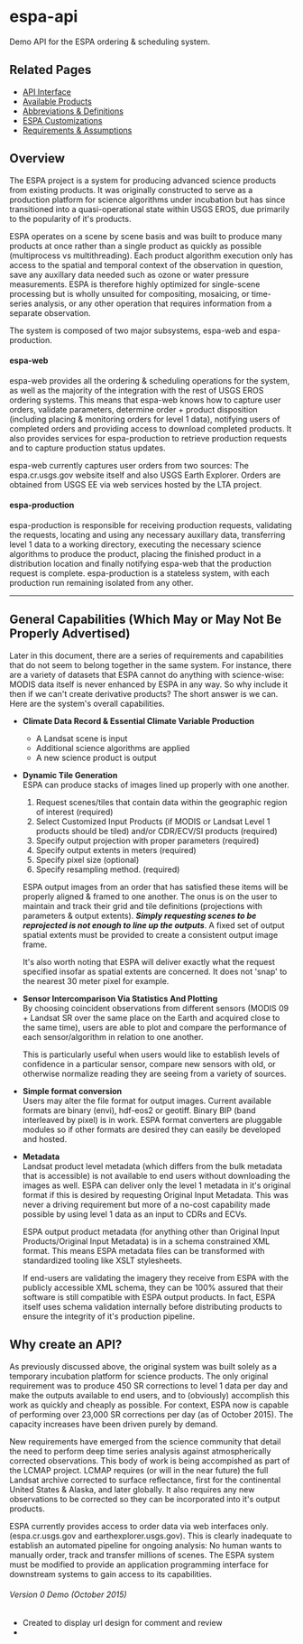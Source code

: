 # espa-api
Demo API for the ESPA ordering & scheduling system.  

## Related Pages
* [API Interface](API-INTERFACE.md)
* [Available Products](AVAILABLE_PRODUCTS.md)
* [Abbreviations & Definitions](TERMS.md)
* [ESPA Customizations](CUSTOMIZATION.md)
* [Requirements & Assumptions](API-REQUIREMENTS.md)


## Overview
The ESPA project is a system for producing advanced science products from existing products. It was originally constructed to serve as a production platform for science algorithms under incubation but has since transitioned into a quasi-operational state within USGS EROS, due primarily to the popularity of it's products.

ESPA operates on a scene by scene basis and was built to produce many products at once rather than a single product as quickly as possible (multiprocess vs multithreading).  Each product algorithm execution only has access to the spatial and temporal context of the observation in question, save any auxillary data needed such as ozone or water pressure measurements.  ESPA is therefore highly optimized for single-scene processing but is wholly unsuited for compositing, mosaicing, or time-series analysis, or any other operation that requires information from a separate observation.

The system is composed of two major subsystems, espa-web and espa-production.

#### espa-web
espa-web provides all the ordering & scheduling operations for the system, as well as the majority of the integration with the rest of USGS EROS ordering systems.  This means that espa-web knows how to capture user orders, validate parameters, determine order + product disposition (including placing & monitoring orders for level 1 data), notifying users of completed orders and providing access to download completed products.  It also provides services for espa-production to retrieve production requests and to capture production status updates.

espa-web currently captures user orders from two sources: The espa.cr.usgs.gov website itself and also USGS Earth Explorer.  Orders are obtained from USGS EE via web services hosted by the LTA project.

#### espa-production
espa-production is responsible for receiving production requests, validating the requests, locating and using any necessary auxillary data, transferring level 1 data to a working directory, executing the necessary science algorithms to produce the product, placing the finished product in a distribution location and finally notifying espa-web that the production request is complete.  espa-production is a stateless system, with each production run remaining isolated from any other.

---

## General Capabilities (Which May or May Not Be Properly Advertised)
Later in this document, there are a series of requirements and capabilities that do not seem to belong together in the same system.  For instance, there are a variety of datasets that ESPA cannot do anything with science-wise:  MODIS data itself is never enhanced by ESPA in any way.  So why include it then if we can't create derivative products?  The short answer is we can.  Here are the system's overall capabilities.

* **Climate Data Record & Essential Climate Variable Production**
  * A Landsat scene is input
  * Additional science algorithms are applied
  * A new science product is output

* **Dynamic Tile Generation**  
  ESPA can produce stacks of images lined up properly with one another.  
  1. Request scenes/tiles that contain data within the geographic region of interest (required)
  2. Select Customized Input Products (if MODIS or Landsat Level 1 products should be tiled) and/or CDR/ECV/SI products (required)
  3. Specify output projection with proper parameters (required)
  4. Specify output extents in meters (required)
  5. Specify pixel size (optional)
  6. Specify resampling method. (required)  
   
  ESPA output images from an order that has satisfied these items will be properly aligned & framed to one another. 
  The onus is on the user to maintain and track their grid and tile definitions (projections with parameters & output extents).  **_Simply requesting scenes to be reprojected is not enough to line up the outputs_**.  A fixed set of output spatial extents must be provided to create a consistent output image frame.

  It's also worth noting that ESPA will deliver exactly what the request specified insofar as spatial extents are concerned.  It does not 'snap' to the nearest 30 meter pixel for example.

* **Sensor Intercomparison Via Statistics And Plotting**  
  By choosing coincident observations from different sensors (MODIS 09 + Landsat SR over the same place on the Earth and acquired close to the same time), users are able to plot and compare the performance of each sensor/algorithm in relation to one another.  

  This is particularly useful when users would like to establish levels of confidence in a particular sensor, compare new sensors with old, or otherwise normalize reading they are seeing from a variety of sources.
   
* **Simple format conversion**  
  Users may alter the file format for output images. Current available formats are binary (envi), hdf-eos2 or geotiff.  Binary BIP (band interleaved by pixel) is in work.  ESPA format converters are pluggable modules so if other formats are desired they can easily be developed and hosted.
   
* **Metadata**  
  Landsat product level metadata (which differs from the bulk metadata that is accessible) is not available to end users without downloading the images as well.  ESPA can deliver only the level 1 metadata in it's original format if this is desired by requesting Original Input Metadata.  This was never a driving requirement but more of a no-cost capability made possible by using level 1 data as an input to CDRs and ECVs.

  ESPA output product metadata (for anything other than Original Input Products/Original Input Metadata) is in a schema constrained XML format.  This means ESPA metadata files can be transformed with standardized tooling like XSLT stylesheets.
  
  If end-users are validating the imagery they receive from ESPA with the publicly accessible XML schema, they can be 100% assured that their software is still compatible with ESPA output products.  In fact, ESPA itself uses schema validation internally before distributing products to ensure the integrity of it's production pipeline.

## Why create an API?
As previously discussed above, the original system was built solely as a temporary incubation platform for science products.  The only original requirement was to produce 450 SR corrections to level 1 data per day and make the outputs available to end users, and to (obviously) accomplish this work as quickly and cheaply as possible.  For context, ESPA now is capable of performing over 23,000 SR corrections per day (as of October 2015).  The capacity increases have been driven purely by demand.

New requirements have emerged from the science community that detail the need to perform deep time series analysis against atmospherically corrected observations.  This body of work is being accompished as part of the LCMAP project.  LCMAP requires (or will in the near future) the full Landsat archive corrected to surface reflectance, first for the continental United States & Alaska, and later globally.  It also requires any new observations to be corrected so they can be incorporated into it's output products.

ESPA currently provides access to order data via web interfaces only. (espa.cr.usgs.gov and earthexplorer.usgs.gov).  This is clearly inadequate to establish an automated pipeline for ongoing analysis: No human wants to manually order, track and transfer millions of scenes. The ESPA system must be modified to provide an application programming interface for downstream systems to gain access to its capabilities.

###### Version 0 Demo (October 2015)
* Created to display url design for comment and review
* 
